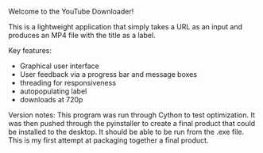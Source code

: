 Welcome to the YouTube Downloader!

This is a lightweight application that simply takes a URL as an input and produces an MP4 file
with the title as a label.

Key features:
- Graphical user interface
- User feedback via a progress bar and message boxes
- threading for responsiveness
- autopopulating label
- downloads at 720p

Version notes:
This program was run through Cython to test optimization. It was then pushed through the pyinstaller
to create a final product that could be installed to the desktop. It should be able to be run from
the .exe file. This is my first attempt at packaging together a final product.
